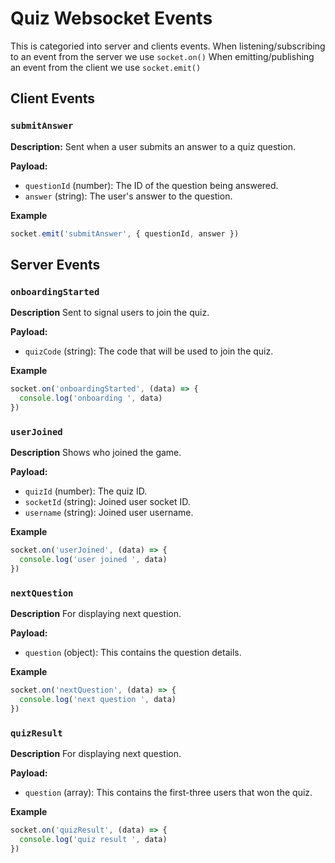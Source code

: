 # Quiz Websocket Events

This is categoried into server and clients events. When listening/subscribing to an event from the server we use `socket.on()` When emitting/publishing an event from the client we use `socket.emit()`

## Client Events

### `submitAnswer`

**Description:** Sent when a user submits an answer to a quiz question.

**Payload:**

- `questionId` (number): The ID of the question being answered.
- `answer` (string): The user's answer to the question.

**Example**

```js
socket.emit('submitAnswer', { questionId, answer })
```

## Server Events

### `onboardingStarted`

**Description** Sent to signal users to join the quiz.

**Payload:**

- `quizCode` (string): The code that will be used to join the quiz.

**Example**

```js
socket.on('onboardingStarted', (data) => {
  console.log('onboarding ', data)
})
```

### `userJoined`

**Description** Shows who joined the game.

**Payload:**

- `quizId` (number): The quiz ID.
- `socketId` (string): Joined user socket ID.
- `username` (string): Joined user username.

**Example**

```js
socket.on('userJoined', (data) => {
  console.log('user joined ', data)
})
```

### `nextQuestion`

**Description** For displaying next question.

**Payload:**

- `question` (object): This contains the question details.

**Example**

```js
socket.on('nextQuestion', (data) => {
  console.log('next question ', data)
})
```

### `quizResult`

**Description** For displaying next question.

**Payload:**

- `question` (array): This contains the first-three users that won the quiz.

**Example**

```js
socket.on('quizResult', (data) => {
  console.log('quiz result ', data)
})
```
